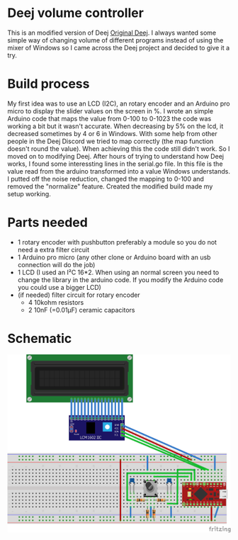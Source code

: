 # Deej volume controller
This is an modified version of Deej [Original Deej](https://github.com/omriharel/deej). I always wanted some simple way of changing volume of different programs instead of using the mixer of Windows so I came across the Deej project and decided to give it a try.

# Build process
 My first idea was to use an LCD (I2C), an rotary encoder and an Arduino pro micro to display the slider values on the screen in %. I wrote an simple Arduino code that maps the value from 0-100 to 0-1023 the code was working a bit but it wasn't accurate. When decreasing by 5% on the lcd, it decreased sometimes by 4 or 6 in Windows. With some help from other people in the Deej Discord we tried to map correctly (the map function doesn't round the value). When achieving this the code still didn't work. So I moved on to modifying Deej. After hours of trying to understand how Deej works, I found some interessting lines in the serial.go file. In this file is the value read from the arduino transformed into a value Windows understands. I putted off the noise reduction, changed the mapping to 0-100 and removed the "normalize" feature. Created the modified build made my setup working.

# Parts needed
- 1 rotary encoder with pushbutton preferably a module so you do not need a extra filter circuit
- 1 Arduino pro micro (any other clone or Arduino board with an usb connection will do the job)
- 1 LCD (I used an I²C 16*2. When using an normal screen you need to change the library in the arduino code. If you modify the Arduino code you could use a bigger LCD)
- (if needed) filter circuit for rotary encoder
  - 4 10kohm resistors
  - 2 10nF (=0.01µF) ceramic capacitors
  
# Schematic
![Schematic](assets/Deej_Controller_Schematic.png)
